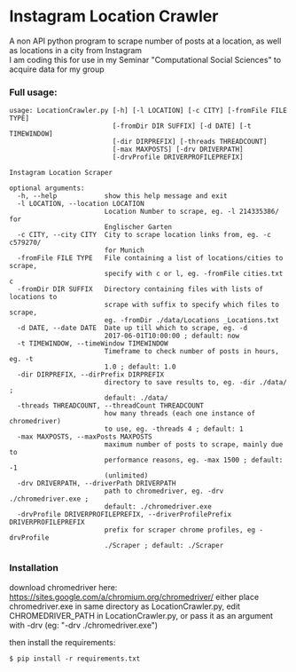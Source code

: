 
# Instagram Location Crawler
A non API python program to scrape number of posts at a location, as well as locations in a city from Instagram  
I am coding this for use in my Seminar "Computational Social Sciences" to acquire data for my group
### Full usage:
```
usage: LocationCrawler.py [-h] [-l LOCATION] [-c CITY] [-fromFile FILE TYPE]
                          [-fromDir DIR SUFFIX] [-d DATE] [-t TIMEWINDOW]
                          [-dir DIRPREFIX] [-threads THREADCOUNT]
                          [-max MAXPOSTS] [-drv DRIVERPATH]
                          [-drvProfile DRIVERPROFILEPREFIX]

Instagram Location Scraper

optional arguments:
  -h, --help            show this help message and exit
  -l LOCATION, --location LOCATION
                        Location Number to scrape, eg. -l 214335386/ for
                        Englischer Garten
  -c CITY, --city CITY  City to scrape location links from, eg. -c c579270/
                        for Munich
  -fromFile FILE TYPE   File containing a list of locations/cities to scrape,
                        specify with c or l, eg. -fromFile cities.txt c
  -fromDir DIR SUFFIX   Directory containing files with lists of locations to
                        scrape with suffix to specify which files to scrape,
                        eg. -fromDir ./data/Locations _Locations.txt
  -d DATE, --date DATE  Date up till which to scrape, eg. -d
                        2017-06-01T10:00:00 ; default: now
  -t TIMEWINDOW, --timeWindow TIMEWINDOW
                        Timeframe to check number of posts in hours, eg. -t
                        1.0 ; default: 1.0
  -dir DIRPREFIX, --dirPrefix DIRPREFIX
                        directory to save results to, eg. -dir ./data/ ;
                        default: ./data/
  -threads THREADCOUNT, --threadCount THREADCOUNT
                        how many threads (each one instance of chromedriver)
                        to use, eg. -threads 4 ; default: 1
  -max MAXPOSTS, --maxPosts MAXPOSTS
                        maximum number of posts to scrape, mainly due to
                        performance reasons, eg. -max 1500 ; default: -1
                        (unlimited)
  -drv DRIVERPATH, --driverPath DRIVERPATH
                        path to chromedriver, eg. -drv ./chromedriver.exe ;
                        default: ./chromedriver.exe
  -drvProfile DRIVERPROFILEPREFIX, --driverProfilePrefix DRIVERPROFILEPREFIX
                        prefix for scraper chrome profiles, eg -drvProfile
                        ./Scraper ; default: ./Scraper
```

### Installation
download chromedriver here: https://sites.google.com/a/chromium.org/chromedriver/
either place chromedriver.exe in same directory as LocationCrawler.py, edit CHROMEDRIVER_PATH in LocationCrawler.py, or pass it as an argument with -drv (eg: "-drv ./chromedriver.exe")

then install the requirements:
```
$ pip install -r requirements.txt
```
